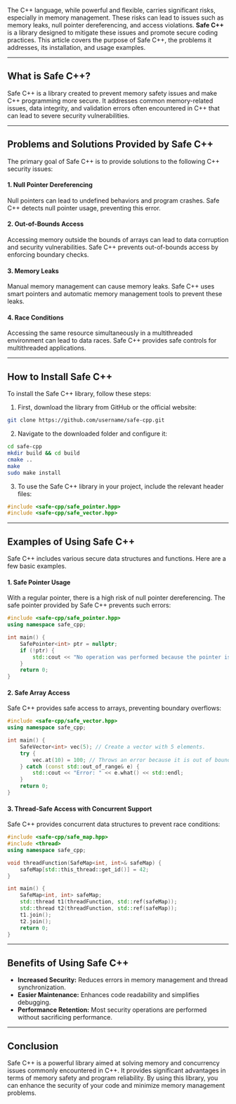 The C++ language, while powerful and flexible, carries significant risks, especially in memory management. These risks can lead to issues such as memory leaks, null pointer dereferencing, and access violations. **Safe C++** is a library designed to mitigate these issues and promote secure coding practices. This article covers the purpose of Safe C++, the problems it addresses, its installation, and usage examples.

---

## What is Safe C++?

Safe C++ is a library created to prevent memory safety issues and make C++ programming more secure. It addresses common memory-related issues, data integrity, and validation errors often encountered in C++ that can lead to severe security vulnerabilities.

---

## Problems and Solutions Provided by Safe C++

The primary goal of Safe C++ is to provide solutions to the following C++ security issues:

#### 1. Null Pointer Dereferencing
Null pointers can lead to undefined behaviors and program crashes. Safe C++ detects null pointer usage, preventing this error.

#### 2. Out-of-Bounds Access
Accessing memory outside the bounds of arrays can lead to data corruption and security vulnerabilities. Safe C++ prevents out-of-bounds access by enforcing boundary checks.

#### 3. Memory Leaks
Manual memory management can cause memory leaks. Safe C++ uses smart pointers and automatic memory management tools to prevent these leaks.

#### 4. Race Conditions
Accessing the same resource simultaneously in a multithreaded environment can lead to data races. Safe C++ provides safe controls for multithreaded applications.

---

## How to Install Safe C++

To install the Safe C++ library, follow these steps:

1. First, download the library from GitHub or the official website:
```bash
git clone https://github.com/username/safe-cpp.git
```

2. Navigate to the downloaded folder and configure it:
```bash
cd safe-cpp
mkdir build && cd build
cmake ..
make
sudo make install
```

3. To use the Safe C++ library in your project, include the relevant header files:
```cpp
#include <safe-cpp/safe_pointer.hpp>
#include <safe-cpp/safe_vector.hpp>
```

---

## Examples of Using Safe C++

Safe C++ includes various secure data structures and functions. Here are a few basic examples.

#### 1. Safe Pointer Usage
With a regular pointer, there is a high risk of null pointer dereferencing. The safe pointer provided by Safe C++ prevents such errors:
```cpp
#include <safe-cpp/safe_pointer.hpp>
using namespace safe_cpp;

int main() {
    SafePointer<int> ptr = nullptr;
    if (!ptr) {
        std::cout << "No operation was performed because the pointer is null." << std::endl;
    }
    return 0;
}
```

#### 2. Safe Array Access
Safe C++ provides safe access to arrays, preventing boundary overflows:
```cpp
#include <safe-cpp/safe_vector.hpp>
using namespace safe_cpp;

int main() {
    SafeVector<int> vec(5); // Create a vector with 5 elements.
    try {
        vec.at(10) = 100; // Throws an error because it is out of bounds.
    } catch (const std::out_of_range& e) {
        std::cout << "Error: " << e.what() << std::endl;
    }
    return 0;
}
```

#### 3. Thread-Safe Access with Concurrent Support
Safe C++ provides concurrent data structures to prevent race conditions:
```cpp
#include <safe-cpp/safe_map.hpp>
#include <thread>
using namespace safe_cpp;

void threadFunction(SafeMap<int, int>& safeMap) {
    safeMap[std::this_thread::get_id()] = 42;
}

int main() {
    SafeMap<int, int> safeMap;
    std::thread t1(threadFunction, std::ref(safeMap));
    std::thread t2(threadFunction, std::ref(safeMap));
    t1.join();
    t2.join();
    return 0;
}
```

---

## Benefits of Using Safe C++

- **Increased Security:** Reduces errors in memory management and thread synchronization.
- **Easier Maintenance:** Enhances code readability and simplifies debugging.
- **Performance Retention:** Most security operations are performed without sacrificing performance.

---

## Conclusion

Safe C++ is a powerful library aimed at solving memory and concurrency issues commonly encountered in C++. It provides significant advantages in terms of memory safety and program reliability. By using this library, you can enhance the security of your code and minimize memory management problems.
